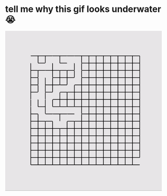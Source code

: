 # tell me why this gif looks underwater :sob:

![](https://github.com/SickkMade/maze-and-maze-solver/blob/main/maze.gif)

